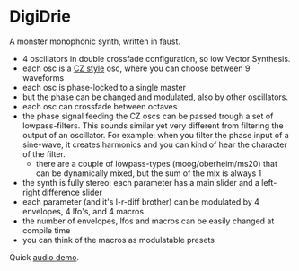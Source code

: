 # DigiDrie

A monster monophonic synth, written in faust.

- 4 oscillators in double crossfade configuration, so iow Vector Synthesis.
- each osc is a [CZ style](https://forum.pdpatchrepo.info/topic/5992/casio-cz-oscillators) osc, where you can choose between 9 waveforms
- each osc is phase-locked to a single master
- but the phase can be changed and modulated, also by other oscillators.
- each osc can crossfade between octaves
- the phase signal feeding the CZ oscs can be passed trough a set of lowpass-filters.
  This sounds similar yet very different from filtering the output of an oscillator. For example: when you filter the phase input of a sine-wave, it creates harmonics and you can kind of hear the character of the filter. 
  - there are a couple of lowpass-types (moog/oberheim/ms20) that can be dynamically mixed, but the sum of the mix is always 1
- the synth is fully stereo: each parameter has a main slider and a left-right difference slider
- each parameter (and it's l-r-diff brother) can be modulated by 4 envelopes, 4 lfo's, and 4 macros.
- the number of envelopes, lfos and macros can be easily changed at compile time
- you can think of the macros as modulatable presets


Quick [audio demo](https://magnetophon.nl/sounds/magnetophon/digiDrie.mp3).

